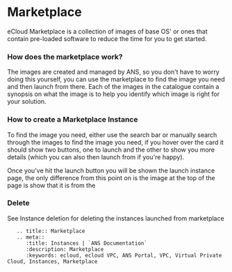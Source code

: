 # Marketplace
eCloud Marketplace is a collection of images of base OS' or ones that contain pre-loaded software to reduce the time for you to get started.

### How does the marketplace work?
The images are created and managed by ANS, so you don't have to worry doing this yourself, you can use the marketplace to find the image you need and then launch from there. Each of the images in the catalogue contain a synopsis on what the image is to help you identify which image is right for your solution.

### How to create a Marketplace Instance
To find the image you need, either use the search bar or manually search through the images to find the image you need, if you hover over the card it should show two buttons, one to launch and the other to show you more details (which you can also then launch from if you're happy).

Once you've hit the launch button you will be shown the launch instance page, the only difference from this point on is the image at the top of the page is show that it is from the

### Delete
See Instance deletion for deleting the instances launched from marketplace


```eval_rst
   .. title:: Marketplace
   .. meta::
      :title: Instances | `ANS Documentation`
      :description: Marketplace
      :keywords: ecloud, ecloud VPC, ANS Portal, VPC, Virtual Private Cloud, Instances, Marketplace
```
